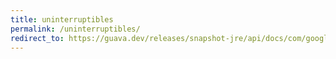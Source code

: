 ```yaml
---
title: uninterruptibles
permalink: /uninterruptibles/
redirect_to: https://guava.dev/releases/snapshot-jre/api/docs/com/google/common/util/concurrent/Uninterruptibles.html
---
```

